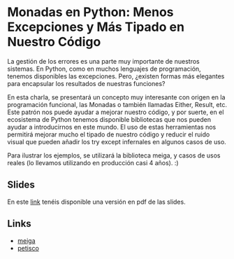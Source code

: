 # Monadas en Python: Menos Excepciones y Más Tipado en Nuestro Código 

La gestión de los errores es una parte muy importante de nuestros sistemas. En Python, como en muchos lenguajes de programación, tenemos disponibles las excepciones. Pero, ¿existen formas más elegantes para encapsular los resultados de nuestras funciones?

En esta charla, se presentará un concepto muy interesante con origen en la programación funcional, las Monadas o también llamadas Either, Result, etc. Este patrón nos puede ayudar a mejorar nuestro código, y por suerte, en el ecosistema de Python tenemos disponible bibliotecas que nos pueden ayudar a introducirnos en este mundo. El uso de estas herramientas nos permitirá mejorar mucho el tipado de nuestro código y reducir el ruido visual que pueden añadir los try except infernales en algunos casos de uso.

Para ilustrar los ejemplos, se utilizará la biblioteca meiga, y casos de usos reales (lo llevamos utilizando en producción casi 4 años). :)

## Slides 

En este [link](slides.pdf) tenéis disponible una versión en pdf de las slides.


## Links 

* [meiga](https://github.com/alice-biometrics/meiga)
* [petisco](https://github.com/alice-biometrics/petisco)
